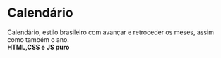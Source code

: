 # Calendário
Calendário, estilo brasileiro com avançar e retroceder os meses, assim como também o ano.  
**HTML,CSS e JS puro**
